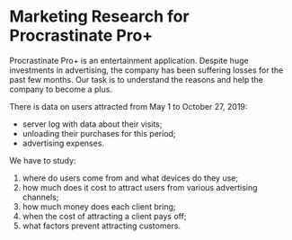 # Marketing Research for Procrastinate Pro+

Procrastinate Pro+ is an entertainment application. Despite huge investments in advertising, the company has been suffering losses for the past few months. Our task is to understand the reasons and help the company to become a plus.

There is data on users attracted from May 1 to October 27, 2019:

* server log with data about their visits;
* unloading their purchases for this period;
* advertising expenses.

We have to study:

1. where do users come from and what devices do they use;
2. how much does it cost to attract users from various advertising channels;
3. how much money does each client bring;
4. when the cost of attracting a client pays off;
5. what factors prevent attracting customers.

